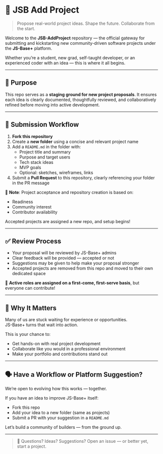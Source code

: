 # 🧠 JSB Add Project

> Propose real-world project ideas. Shape the future. Collaborate from the start.

Welcome to the **JSB-AddProject** repository — the official gateway for submitting and kickstarting new community-driven software projects under the **JS-Base+** platform.

Whether you’re a student, new grad, self-taught developer, or an experienced coder with an idea — this is where it all begins.

---

## 🚀 Purpose

This repo serves as a **staging ground for new project proposals**. It ensures each idea is clearly documented, thoughtfully reviewed, and collaboratively refined before moving into active development.

---

## 📌 Submission Workflow

1. **Fork this repository**
2. Create a **new folder** using a concise and relevant project name
3. Add a `README.md` in the folder with:
   - Project title and summary
   - Purpose and target users
   - Tech stack ideas
   - MVP goals
   - Optional: sketches, wireframes, links
4. Submit a **Pull Request** to this repository, clearly referencing your folder in the PR message

📝 **Note**: Project acceptance and repository creation is based on:
- Readiness
- Community interest
- Contributor availability

Accepted projects are assigned a new repo, and setup begins!

---

## ✅ Review Process

- Your proposal will be reviewed by JS-Base+ admins
- Clear feedback will be provided — accepted or not
- Suggestions may be given to help make your proposal stronger
- Accepted projects are removed from this repo and moved to their own dedicated space

👥 **Active roles are assigned on a first-come, first-serve basis**, but everyone can contribute!

---

## 🌱 Why It Matters

Many of us are stuck waiting for experience or opportunities.  
JS-Base+ turns that wait into action.

This is your chance to:
- Get hands-on with real project development
- Collaborate like you would in a professional environment
- Make your portfolio and contributions stand out

---

## 🗣️ Have a Workflow or Platform Suggestion?

We’re open to evolving how this works — together.

If you have an idea to improve JS-Base+ itself:
- Fork this repo
- Add your idea to a new folder (same as projects)
- Submit a PR with your suggestion in a `README.md`

Let’s build a community of builders — from the ground up.

---

> 💬 Questions? Ideas? Suggestions? Open an issue — or better yet, start a project.

